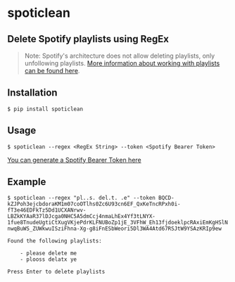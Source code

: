 # spoticlean
## Delete Spotify playlists using RegEx

> Note: Spotify's architecture does not allow deleting playlists, only unfollowing playlists. [More information about working with playlists can be found here](https://developer.spotify.com/documentation/general/guides/working-with-playlists/).
## Installation 

`$ pip install spoticlean`

## Usage 

`$ spoticlean --regex <RegEx String> --token <Spotify Bearer Token>`

[You can generate a Spotify Bearer Token here](https://developer.spotify.com/console/delete-playlist-followers/)

## Example 

`$ spoticlean --regex "pl..s. del.t. .e" --token BQCD-kZJPoh3ejcbdoraKM1m07coOTlhs0Zc6U93cn6EF_QxKeTncRPxh0i-fT3e46EDFkTz5Dd1UCXANrwv-LBZkKYAaR37lDJcga0NHC5A5dmCcj4nmaLhEx4Yf3tLNYX-1fue8TnudeUgtiCtXugVKjePdrKLFNUBoZp1jE_3VFhW_Eh13fjdoeklpcRAxiEmKgHSlNnwqBuWS_ZUWkwuISziFhna-Xg-g8iFnESbWeori5Dl3WA4Atd67RSJtW9YSAzKRIp9ew`

```
Found the following playlists:

    - please delete me
    - plooss delatx ye

Press Enter to delete playlists
```


